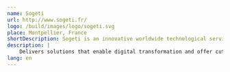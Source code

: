 ```yaml
---
name: Sogeti
url: http://www.sogeti.fr/
logo: /build/images/logo/sogeti.svg
place: Montpellier, France
shortDescription: Sogeti is an innovative worldwide technological services company which, for more than 50 years, has lead its customers and employees to prepare for the future.
description: |
    Delivers solutions that enable digital transformation and offer cutting-edge expertise in Cloud, Cybersecurity, Digital Manufacturing, Quality Assurance &amp; Testing, and emerging technologies.
lang: en
---
```

